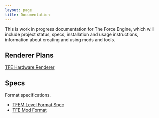 ```yaml
---
layout: page
title: Documentation
---
```

This is work in progress documentation for The Force Engine, which will include project status, specs, installation and usage instructions, information about creating and using mods and tools.

## Renderer Plans
[TFE Hardware Renderer](TFE_HardwareRenderer.html)

## Specs
Format specifications.
 * [TFEM Level Format Spec](TFEM_Spec.html)
 * [TFE Mod Format](TFE_ModFormat.html)
